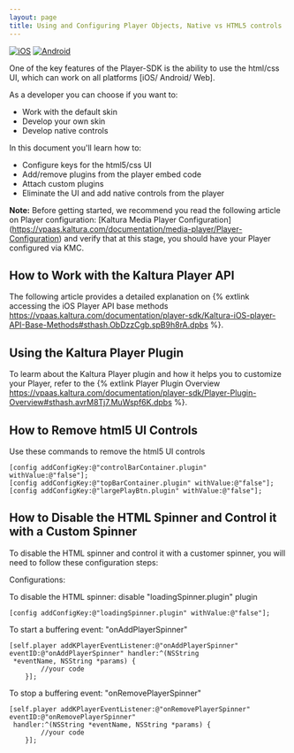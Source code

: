 ```yaml
---
layout: page
title: Using and Configuring Player Objects, Native vs HTML5 controls
---
```


[![iOS](https://img.shields.io/badge/iOS-Supported-green.svg)](https://github.com/kaltura/player-sdk-native-ios) [![Android](https://img.shields.io/badge/Android-Supported-green.svg)](https://github.com/kaltura/player-sdk-native-ios)

One of the key features of the Player-SDK is the ability to use the html/css UI, which can work on all platforms [iOS/ Android/ Web].

As a developer you can choose if you want to:

* Work with the default skin  
* Develop your own skin
* Develop native controls  

In this document you'll learn how to:

* Configure keys for the html5/css UI
* Add/remove plugins from the player embed code  
* Attach custom plugins
* Eliminate the UI and add native controls from the player

**Note:** Before getting started, we recommend you read the following article on Player configuration:
[Kaltura Media Player Configuration] (https://vpaas.kaltura.com/documentation/media-player/Player-Configuration) and verify that at this stage, you should have your Player configured via KMC.

## How to Work with the Kaltura Player API
The following article provides a detailed explanation on {% extlink accessing the iOS Player API base methods https://vpaas.kaltura.com/documentation/player-sdk/Kaltura-iOS-player-API-Base-Methods#sthash.ObDzzCgb.spB9h8rA.dpbs %}.


## Using the Kaltura Player Plugin
To learm about the Kaltura Player plugin and how it helps you to customize your Player, refer to the {% extlink Player Plugin Overview https://vpaas.kaltura.com/documentation/player-sdk/Player-Plugin-Overview#sthash.avrM8Tj7.MuWspf6K.dpbs %}.


## How to Remove html5 UI Controls
Use these commands to remove the html5 UI controls

    [config addConfigKey:@"controlBarContainer.plugin" withValue:@"false"];
    [config addConfigKey:@"topBarContainer.plugin" withValue:@"false"];
    [config addConfigKey:@"largePlayBtn.plugin" withValue:@"false"];
    
## How to Disable the HTML Spinner and Control it with a Custom Spinner
To disable the HTML spinner and control it with a customer spinner, you will need to follow these configuration steps:

Configurations:

To disable the HTML spinner: disable "loadingSpinner.plugin" plugin

```
[config addConfigKey:@"loadingSpinner.plugin" withValue:@"false"];
```
To start a buffering event: "onAddPlayerSpinner"

```
[self.player addKPlayerEventListener:@"onAddPlayerSpinner" eventID:@"onAddPlayerSpinner" handler:^(NSString  
 *eventName, NSString *params) {
        //your code
    }];
```

To stop a buffering event: "onRemovePlayerSpinner"

```
[self.player addKPlayerEventListener:@"onRemovePlayerSpinner" eventID:@"onRemovePlayerSpinner" 
 handler:^(NSString *eventName, NSString *params) {
        //your code
    }];
```

